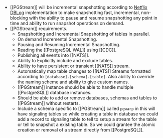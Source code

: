 - [[PGStream]] will be incremental snapshotting according to [Netflix DBLog](https://netflixtechblog.com/dblog-a-generic-change-data-capture-framework-69351fb9099b) implementation to make snapshotting fast, incremental, non-blocking with the ability to pause and resume snapshotting any point in time and  ability to run snapshot operations on demand.
- [[PGStream]] requirements.
	- Snapshotting and Incremental Snapshotting of tables in parallel.
	- On demand Incremental Snapshotting.
	- Pausing and Resuming Incremental Snapshotting.
	- Reading the [[PostgreSQL WAL]] using [[CDC]].
	- Publishing all events into [[NATS]].
	- Ability to Explicitly include and exclude tables.
	- Ability to have persistent or transient [[NATS]] stream.
	- Automatically map table changes to [[NATS]] Streams formatted according to `[database].[schema].[table]`. Also ability to override the naming scheme and ability to give custom names.
	- [[PGStream]] instance should be able to handle multiple [[PostgreSQL]] database instances.
	- Should be able to add or remove databases, schemas and tables to [[PGStream]] without restarts.
	- Include a schema specific to [[PGStream]] called `pgwarp` in this will have signaling tables so while creating a table in database we could add a record to signaling table to tell to setup a stream for the table or tell to snapshot a existing table. So we could grantee the atomic creation or removal of a stream directly from [[PostgreSQL]].